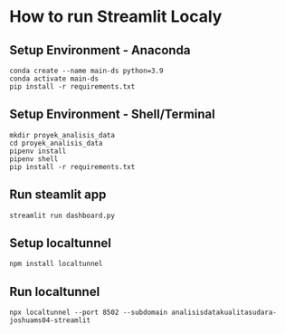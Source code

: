 # How to run Streamlit Localy
## Setup Environment - Anaconda
```
conda create --name main-ds python=3.9
conda activate main-ds
pip install -r requirements.txt
```

## Setup Environment - Shell/Terminal
```
mkdir proyek_analisis_data
cd proyek_analisis_data
pipenv install
pipenv shell
pip install -r requirements.txt
```

## Run steamlit app
```
streamlit run dashboard.py
```

## Setup localtunnel
```
npm install localtunnel
```

## Run localtunnel 
```
npx localtunnel --port 8502 --subdomain analisisdatakualitasudara-joshuams04-streamlit
```
